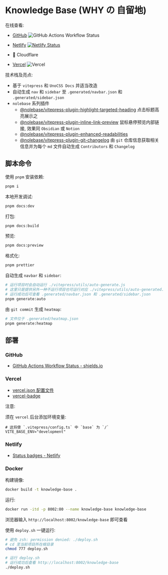 # Knowledge Base (WHY の 自留地)

在线查看:

- [GitHub](https://321paranoiawhy.github.io/knowledge-base) ![GitHub Actions Workflow Status](https://img.shields.io/github/actions/workflow/status/321paranoiawhy/knowledge-base/deploy.yml)

- [Netlify](https://why-knowledge-base.netlify.app/) [![Netlify Status](https://api.netlify.com/api/v1/badges/f5cbf133-9278-45eb-a702-250db1ed650a/deploy-status)](https://app.netlify.com/sites/why-knowledge-base/deploys)
- 🚧 Cloudflare
- [Vercel](https://knowledge-base-mauve-pi.vercel.app/) ![Vercel](https://vercelbadge.vercel.app/api/321paranoiawhy/knowledge-base)

技术栈及亮点:

- 基于 `vitepress` 和 `UnoCSS Docs` 并适当改造
- 自动生成 `nav` 和 `sidebar` 至 `.generated/navbar.json` 和 `.generated/sidebar.json`
- `nolebase` 系列插件
  - [@nolebase/vitepress-plugin-highlight-targeted-heading](https://nolebase-integrations.ayaka.io/pages/en/integrations/vitepress-plugin-highlight-targeted-heading/)
    点击标题高亮展示之
  - [@nolebase/vitepress-plugin-inline-link-preview](https://nolebase-integrations.ayaka.io/pages/en/integrations/vitepress-plugin-inline-link-preview/getting-started)
    鼠标悬停预览内部链接, 效果同 `Obsidian` 或 `Notion`
  - [@nolebase/vitepress-plugin-enhanced-readabilities](https://nolebase-integrations.ayaka.io/pages/en/integrations/vitepress-plugin-enhanced-readabilities/)
  - [@nolebase/vitepress-plugin-git-changelog](https://nolebase-integrations.ayaka.io/pages/en/integrations/vitepress-plugin-git-changelog/)
    由 `git` 仓库信息获取相关信息并为每个 `md` 文件自动生成 `Contributors` 和 `Changelog`

## 脚本命令

使用 `pnpm` 安装依赖:

```bash
pnpm i
```

本地开发调试:

```bash
pnpm docs:dev
```

打包:

```bash
pnpm docs:build
```

预览:

```bash
pnpm docs:preview
```

格式化:

```bash
pnpm prettier
```

自动生成 `navbar` 和 `sidebar`:

```bash
# 运行项目时会自动运行 ./vitepress/utils/auto-generate.js
# 这里只是提供另外一种不运行项目也可运行对应 ./vitepress/utils/auto-generated.js 的方式
# 运行成功后可查看 .generated/navbar.json 和 .generated/sidebar.json
pnpm generate:auto
```

由 `git commit` 生成 `heatmap`:

```bash
# 文件位于 .generated/heatmap.json
pnpm generate:heatmap
```

## 部署

### GitHub

- [GitHub Actions Workflow Status - shields.io](https://shields.io/badges/git-hub-actions-workflow-status)

### Vercel

- [vercel.json 配置文件](vercel.json)
- [vercel-badge](https://github.com/datejer/vercel-badge)

注意:

须在 `vercel` 后台添加环境变量:

```dotenv
# 这将使 `.vitepress/config.ts` 中 `base` 为 `/`
VITE_BASE_ENV="development"
```

### Netlify

- [Status badges - Netlify](https://docs.netlify.com/monitor-sites/status-badges/)

### Docker

构建镜像:

```bash
docker build -t knowledge-base .
```

运行:

```bash
docker run -itd -p 8002:80 --name knowledge-base knowledge-base
```

浏览器输入 `http://localhost:8002/knowledge-base` 即可查看

使用 `deploy.sh` 一键运行:

```bash
# 避免 zsh: permission denied: ./deploy.sh
# cd 至当前项目所在根目录
chmod 777 deploy.sh

# 运行 deploy.sh
# 运行成功后查看 http://localhost:8002/knowledge-base
./deploy.sh
```
